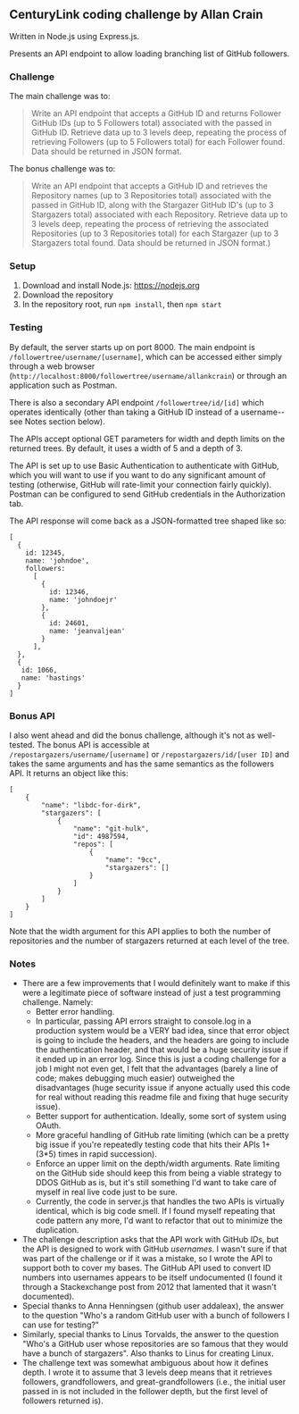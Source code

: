 ## CenturyLink coding challenge by Allan Crain

Written in Node.js using Express.js.

Presents an API endpoint to allow loading branching list of GitHub followers.

### Challenge

The main challenge was to:

> Write an API endpoint that accepts a GitHub ID and returns Follower GitHub IDs (up to 5 Followers total) associated with the passed in GitHub ID. Retrieve data up to 3 levels deep, repeating the process of retrieving Followers (up to 5 Followers total) for each Follower found. Data should be returned in JSON format.

The bonus challenge was to:

> Write an API endpoint that accepts a GitHub ID and retrieves the Repository names (up to 3 Repositories total) associated with the passed in GitHub ID, along with the Stargazer GitHub ID's (up to 3 Stargazers total) associated with each Repository. Retrieve data up to 3 levels deep, repeating the process of retrieving the associated Repositories (up to 3 Repositories total) for each Stargazer (up to 3 Stargazers total found. Data should be returned in JSON format.)

### Setup

1. Download and install Node.js: https://nodejs.org
2. Download the repository
3. In the repository root, run `npm install`, then `npm start`

### Testing

By default, the server starts up on port 8000. The main endpoint is `/followertree/username/[username]`, which can be accessed either simply through a web browser (`http://localhost:8000/followertree/username/allankcrain`) or through an application such as Postman.

There is also a secondary API endpoint `/followertree/id/[id]` which operates identically (other than taking a GitHub ID instead of a username--see Notes section below).

The APIs accept optional GET parameters for width and depth limits on the returned trees. By default, it uses a width of 5 and a depth of 3.

The API is set up to use Basic Authentication to authenticate with GitHub, which you will want to use if you want to do any significant amount of testing (otherwise, GitHub will rate-limit your connection fairly quickly). Postman can be configured to send GitHub credentials in the Authorization tab.

The API response will come back as a JSON-formatted tree shaped like so:

~~~~
[
  {
    id: 12345,
    name: 'johndoe',
    followers:
      [
        {
          id: 12346,
          name: 'johndoejr'
        },
        {
          id: 24601,
          name: 'jeanvaljean'
        }
      ],
  },
  {
   id: 1066,
   name: 'hastings'     
  }
]
~~~~

### Bonus API

I also went ahead and did the bonus challenge, although it's not as well-tested. The bonus API is accessible at `/repostargazers/username/[username]` or `/repostargazers/id/[user ID]` and takes the same arguments and has the same semantics as the followers API. It returns an object like this:

~~~~
[
    {
        "name": "libdc-for-dirk",
        "stargazers": [
            {
                "name": "git-hulk",
                "id": 4987594,
                "repos": [
                    {
                        "name": "9cc",
                        "stargazers": []
                    }
                ]
            }
        ]
    }
]
~~~~

Note that the width argument for this API applies to both the number of repositories and the number of stargazers returned at each level of the tree.

### Notes

* There are a few improvements that I would definitely want to make if this were a legitimate piece of software instead of just a test programming challenge. Namely:
  * Better error handling.
  * In particular, passing API errors straight to console.log in a production system would be a VERY bad idea, since that error object is going to include the headers, and the headers are going to include the authentication header, and that would be a huge security issue if it ended up in an error log. Since this is just a coding challenge for a job I might not even get, I felt that the advantages (barely a line of code; makes debugging much easier) outweighed the disadvantages (huge security issue if anyone actually used this code for real without reading this readme file and fixing that huge security issue).
  * Better support for authentication. Ideally, some sort of system using OAuth.
  * More graceful handling of GitHub rate limiting (which can be a pretty big issue if you're repeatedly testing code that hits their APIs 1+(3*5) times in rapid succession).
  * Enforce an upper limit on the depth/width arguments. Rate limiting on the GitHub side should keep this from being a viable strategy to DDOS GitHub as is, but it's still something I'd want to take care of myself in real live code just to be sure.
  * Currently, the code in server.js that handles the two APIs is virtually identical, which is big code smell. If I found myself repeating that code pattern any more, I'd want to refactor that out to minimize the duplication.
* The challenge description asks that the API work with GitHub *IDs*, but the API is designed to work with GitHub *usernames*. I wasn't sure if that was part of the challenge or if it was a mistake, so I wrote the API to support both to cover my bases. The GitHub API used to convert ID numbers into usernames appears to be itself undocumented (I found it through a Stackexchange post from 2012 that lamented that it wasn't documented).
* Special thanks to Anna Henningsen (github user addaleax), the answer to the question "Who's a random GitHub user with a bunch of followers I can use for testing?"
* Similarly, special thanks to Linus Torvalds, the answer to the question "Who's a GitHub user whose repositories are so famous that they would have a bunch of stargazers". Also thanks to Linus for creating Linux.
* The challenge text was somewhat ambiguous about how it defines depth. I wrote it to assume that 3 levels deep means that it retrieves followers, grandfollowers, and great-grandfollowers (i.e., the initial user passed in is not included in the follower depth, but the first level of followers returned is).
